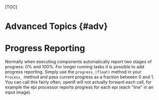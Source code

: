 [TOC]

Advanced Topics {#adv}
======

# Progress Reporting

Normally when executing components automatically report two stages of progress: 0% and 100%. For longer running tasks it is possible to add progress reporting. Simply use the `progress_(float)` method in your `Process_` method and pass current progress as a fraction between 0 and 1. You can call this fairly often, openlf will not actually forward each call, for example the epi processor reports progress for each epi (each "line" in an input image).